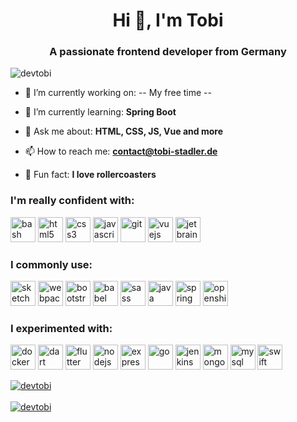 <h1 align="center">Hi 👋, I'm Tobi</h1>
<h3 align="center">A passionate frontend developer from Germany</h3>

<p align="left"> <img src="https://komarev.com/ghpvc/?username=devtobi" alt="devtobi" /> </p>

- 🔭 I’m currently working on: -- My free time --

- 📖 I’m currently learning: **Spring Boot**

- 💬 Ask me about: **HTML, CSS, JS, Vue and more**

- 📫 How to reach me: **contact@tobi-stadler.de**

- 🎢 Fun fact: **I love rollercoasters**

<h3>I'm really confident with:</h3>

<p align="left">
  <img src="https://www.vectorlogo.zone/logos/gnu_bash/gnu_bash-icon.svg" alt="bash" width="40" height="40"/>
  <img src="https://www.vectorlogo.zone/logos/w3_html5/w3_html5-icon.svg" alt="html5" width="40" height="40"/>
  <img src="https://www.vectorlogo.zone/logos/netlifyapp_watercss/netlifyapp_watercss-ar21.svg" alt="css3" width="40" height="40"/>
  <img src="https://www.vectorlogo.zone/logos/javascript/javascript-vertical.svg" alt="javascript" width="40" height="40"/>
  <img src="https://www.vectorlogo.zone/logos/git-scm/git-scm-icon.svg" alt="git" width="40" height="40"/>
  <img src="https://www.vectorlogo.zone/logos/vuejs/vuejs-icon.svg" alt="vuejs" width="40" height="40"/>
  <img src="https://www.vectorlogo.zone/logos/jetbrains/jetbrains-icon.svg" alt="jetbrains" width="40" height="40"/>
</p>

<h3>I commonly use:</h3>

<p align="left">
  <img src="https://www.vectorlogo.zone/logos/sketchapp/sketchapp-icon.svg" alt="sketch" width="40" height="40"/>
  <img src="https://www.vectorlogo.zone/logos/js_webpack/js_webpack-icon.svg" alt="webpack" width="40" height="40"/>
  <img src="https://www.vectorlogo.zone/logos/getbootstrap/getbootstrap-icon.svg" alt="bootstrap" width="40" height="40"/>
  <img src="https://www.vectorlogo.zone/logos/babeljs/babeljs-icon.svg" alt="babel" width="40" height="40"/>
  <img src="https://www.vectorlogo.zone/logos/sass-lang/sass-lang-icon.svg" alt="sass" width="40" height="40"/>
  <img src="https://www.vectorlogo.zone/logos/java/java-icon.svg" alt="java" width="40" height="40"/>
  <img src="https://www.vectorlogo.zone/logos/springio/springio-icon.svg" alt="spring" width="40" height="40"/>
  <img src="https://www.vectorlogo.zone/logos/openshift/openshift-icon.svg" alt="openshift" width="40" height="40"/>
</p>

<h3>I experimented with:</h3>

<p align="left">
  <img src="https://www.vectorlogo.zone/logos/docker/docker-icon.svg" alt="docker" width="40" height="40"/>
  <img src="https://www.vectorlogo.zone/logos/dartlang/dartlang-icon.svg" alt="dart" width="40" height="40"/>
  <img src="https://www.vectorlogo.zone/logos/flutterio/flutterio-icon.svg" alt="flutter" width="40" height="40"/>
  <img src="https://www.vectorlogo.zone/logos/nodejs/nodejs-icon.svg" alt="nodejs" width="40" height="40"/>
  <img src="https://www.vectorlogo.zone/logos/expressjs/expressjs-icon.svg" alt="express" width="40" height="40"/>
  <img src="https://www.vectorlogo.zone/logos/golang/golang-icon.svg" alt="go" width="40" height="40"/>
  <img src="https://www.vectorlogo.zone/logos/jenkins/jenkins-icon.svg" alt="jenkins" width="40" height="40"/>
  <img src="https://www.vectorlogo.zone/logos/mongodb/mongodb-icon.svg" alt="mongodb" width="40" height="40"/>
  <img src="https://www.vectorlogo.zone/logos/mysql/mysql-icon.svg" alt="mysql" width="40" height="40"/>
  <img src="https://www.vectorlogo.zone/logos/swift/swift-official.svg" alt="swift" width="40" height="40"/>
</p>

  <a href="#">
    <img align="center" src="https://github-readme-stats.vercel.app/api/top-langs/?username=devtobi&layout=compact&hide=html" alt="devtobi" />
  </a>
  <br>
  <br>
  <a href="#">
    <img align="center" src="https://github-readme-stats.vercel.app/api?username=devtobi&show_icons=true" alt="devtobi" />
  </a>
